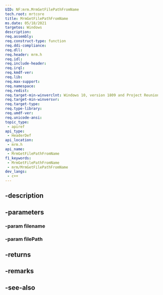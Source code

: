 ```yaml
---
UID: NF:mrm.MrmGetFilePathFromName
tech.root: mrtcore 
title: MrmGetFilePathFromName
ms.date: 05/18/2021 
targetos: Windows
description: 
req.assembly: 
req.construct-type: function
req.ddi-compliance: 
req.dll: 
req.header: mrm.h
req.idl: 
req.include-header: 
req.irql: 
req.kmdf-ver: 
req.lib: 
req.max-support: 
req.namespace: 
req.redist: 
req.target-min-winverclnt: Windows 10, version 1809 and Project Reunion 0.5 (and later) 
req.target-min-winversvr: 
req.target-type: 
req.type-library: 
req.umdf-ver: 
req.unicode-ansi: 
topic_type:
 - apiref
api_type:
 - HeaderDef
api_location:
 - mrm.h
api_name:
 - MrmGetFilePathFromName
f1_keywords:
 - MrmGetFilePathFromName
 - mrm/MrmGetFilePathFromName
dev_langs:
 - c++
---
```


## -description

## -parameters

### -param filename

### -param filePath

## -returns

## -remarks

## -see-also

